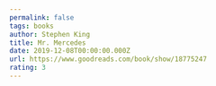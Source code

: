 ```yaml
---
permalink: false
tags: books
author: Stephen King
title: Mr. Mercedes
date: 2019-12-08T00:00:00.000Z
url: https://www.goodreads.com/book/show/18775247
rating: 3
---
```

